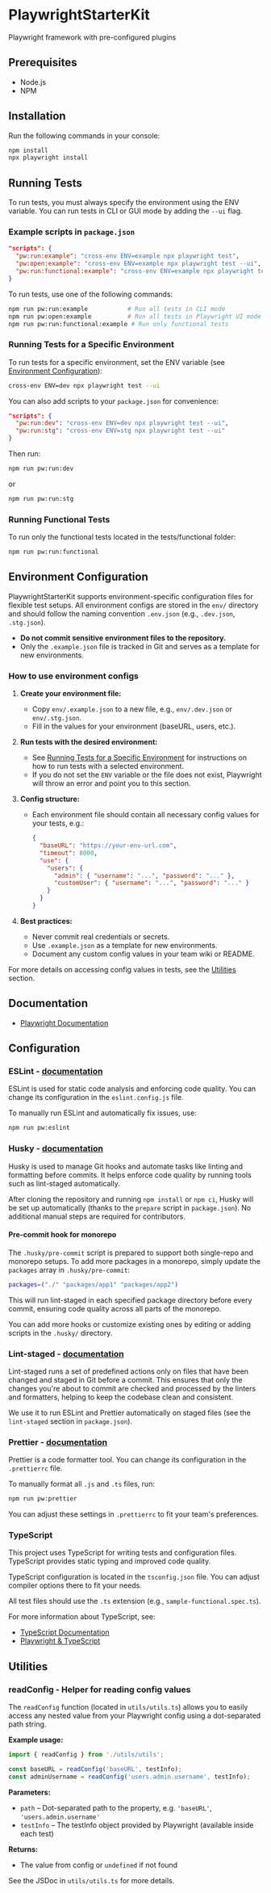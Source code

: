 # PlaywrightStarterKit
Playwright framework with pre-configured plugins

## Prerequisites

- Node.js
- NPM

## Installation

Run the following commands in your console:

```sh
npm install
npx playwright install
```

## Running Tests

To run tests, you must always specify the environment using the ENV variable. You can run tests in CLI or GUI mode by adding the `--ui` flag.

### Example scripts in `package.json`

```json
"scripts": {
  "pw:run:example": "cross-env ENV=example npx playwright test",
  "pw:open:example": "cross-env ENV=example npx playwright test --ui",
  "pw:run:functional:example": "cross-env ENV=example npx playwright test tests/functional"
}
```

To run tests, use one of the following commands:

```sh
npm run pw:run:example           # Run all tests in CLI mode
npm run pw:open:example          # Run all tests in Playwright UI mode
npm run pw:run:functional:example # Run only functional tests
```

### Running Tests for a Specific Environment

To run tests for a specific environment, set the ENV variable (see [Environment Configuration](#environment-configuration)):

```sh
cross-env ENV=dev npx playwright test --ui
```

You can also add scripts to your `package.json` for convenience:

```json
"scripts": {
  "pw:run:dev": "cross-env ENV=dev npx playwright test --ui",
  "pw:run:stg": "cross-env ENV=stg npx playwright test --ui"
}
```

Then run:

```sh
npm run pw:run:dev
```

or

```sh
npm run pw:run:stg
```

### Running Functional Tests

To run only the functional tests located in the tests/functional folder:

```sh
npm run pw:run:functional
```

## Environment Configuration

PlaywrightStarterKit supports environment-specific configuration files for flexible test setups. All environment configs are stored in the `env/` directory and should follow the naming convention `.env.json` (e.g., `.dev.json`, `.stg.json`).

- **Do not commit sensitive environment files to the repository.**
- Only the `.example.json` file is tracked in Git and serves as a template for new environments.

### How to use environment configs

1. **Create your environment file:**
   - Copy `env/.example.json` to a new file, e.g., `env/.dev.json` or `env/.stg.json`.
   - Fill in the values for your environment (baseURL, users, etc.).

2. **Run tests with the desired environment:**
   - See [Running Tests for a Specific Environment](#running-tests-for-a-specific-environment) for instructions on how to run tests with a selected environment.
   - If you do not set the `ENV` variable or the file does not exist, Playwright will throw an error and point you to this section.

3. **Config structure:**
   - Each environment file should contain all necessary config values for your tests, e.g.:
     ```json
     {
       "baseURL": "https://your-env-url.com",
       "timeout": 8000,
       "use": {
         "users": {
           "admin": { "username": "...", "password": "..." },
           "customUser": { "username": "...", "password": "..." }
         }
       }
     }
     ```

4. **Best practices:**
   - Never commit real credentials or secrets.
   - Use `.example.json` as a template for new environments.
   - Document any custom config values in your team wiki or README.

For more details on accessing config values in tests, see the [Utilities](#utilities) section.

## Documentation

- [Playwright Documentation](https://playwright.dev/docs/intro)

## Configuration

### ESLint - [documentation](https://eslint.org/docs/user-guide/configuring/rules)

ESLint is used for static code analysis and enforcing code quality. You can change its configuration in the `eslint.config.js` file.

To manually run ESLint and automatically fix issues, use:

```sh
npm run pw:eslint
```

### Husky - [documentation](https://typicode.github.io/husky/#/)

Husky is used to manage Git hooks and automate tasks like linting and formatting before commits. It helps enforce code quality by running tools such as lint-staged automatically.

After cloning the repository and running `npm install` or `npm ci`, Husky will be set up automatically (thanks to the `prepare` script in `package.json`). No additional manual steps are required for contributors.

#### Pre-commit hook for monorepo

The `.husky/pre-commit` script is prepared to support both single-repo and monorepo setups. To add more packages in a monorepo, simply update the `packages` array in `.husky/pre-commit`:

```sh
packages=("./" "packages/app1" "packages/app2")
```

This will run lint-staged in each specified package directory before every commit, ensuring code quality across all parts of the monorepo.

You can add more hooks or customize existing ones by editing or adding scripts in the `.husky/` directory.


### Lint-staged - [documentation](https://github.com/okonet/lint-staged)

Lint-staged runs a set of predefined actions only on files that have been changed and staged in Git before a commit. This ensures that only the changes you're about to commit are checked and processed by the linters and formatters, helping to keep the codebase clean and consistent.

We use it to run ESLint and Prettier automatically on staged files (see the `lint-staged` section in `package.json`).

### Prettier - [documentation](https://prettier.io/docs/en/options.html)

Prettier is a code formatter tool. You can change its configuration in the `.prettierrc` file.

To manually format all `.js` and `.ts` files, run:

```sh
npm run pw:prettier
```

You can adjust these settings in `.prettierrc` to fit your team's preferences.

### TypeScript

This project uses TypeScript for writing tests and configuration files. TypeScript provides static typing and improved code quality.

TypeScript configuration is located in the `tsconfig.json` file. You can adjust compiler options there to fit your needs.

All test files should use the `.ts` extension (e.g., `sample-functional.spec.ts`).

For more information about TypeScript, see:
- [TypeScript Documentation](https://www.typescriptlang.org/docs/)
- [Playwright & TypeScript](https://playwright.dev/docs/test-typescript)

## Utilities

### readConfig - Helper for reading config values

The `readConfig` function (located in `utils/utils.ts`) allows you to easily access any nested value from your Playwright config using a dot-separated path string.

**Example usage:**
```ts
import { readConfig } from './utils/utils';

const baseURL = readConfig('baseURL', testInfo);
const adminUsername = readConfig('users.admin.username', testInfo);
```

**Parameters:**
- `path` – Dot-separated path to the property, e.g. `'baseURL'`, `'users.admin.username'`
- `testInfo` – The testInfo object provided by Playwright (available inside each test)

**Returns:**
- The value from config or `undefined` if not found

See the JSDoc in `utils/utils.ts` for more details.
